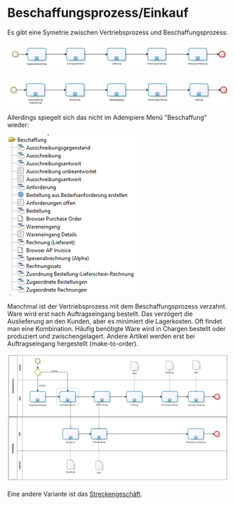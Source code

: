 # Beschaffungsprozess/Einkauf

Es gibt eine Symetrie zwischen Vertriebsprozess und Beschaffungsprozess:

![](../.gitbook/assets/process-sales.PNG)

![](../.gitbook/assets/process-purchase.PNG)

Allerdings spiegelt sich das nicht im Adempiere Menü "Beschaffung" wieder:

![](../.gitbook/assets/menu-purchase-de.PNG) 

Manchmal ist der Vertriebsprozess mit dem Beschaffungsprozess verzahnt. Ware wird erst nach Auftragseingang bestellt. Das verzögert die Auslieferung an den Kunden, aber es minimiert die Lagerkosten. Oft findet man eine Kombination. Häufig benötigte Ware wird in Chargen bestellt oder produziert und zwischengelagert. Andere Artikel werden erst bei Auftragseingang hergestellt (make-to-order). 

![](../.gitbook/assets/sales+po.PNG)

Eine andere Variante ist das [Streckengeschäft](4.opentrans.md).